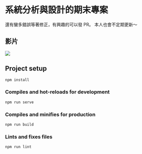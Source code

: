 # 系統分析與設計的期末專案
還有蠻多錯誤等著修正，有興趣的可以發 PR。
本人也會不定期更新～

## 影片
![](https://www.youtube.com/watch?v=vGTLcxNC0tk)

## Project setup
```
npm install
```

### Compiles and hot-reloads for development
```
npm run serve
```

### Compiles and minifies for production
```
npm run build
```

### Lints and fixes files
```
npm run lint
```
